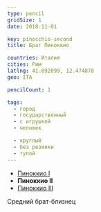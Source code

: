 ```yaml
---
type: pencil
gridSize: 1
date: 2018-11-01

key: pinocchio-second
title: Брат Пиноккио

countries: Италия
cities: Рим
latlng: 41.892099, 12.474878
geo: ITA

pencilCount: 1

tags:
  - город
  - государственный
  - с игрушкой
  - человек

  - круглый
  - без резинки
  - тупой
---
```


- [Пиноккио I](?display=roma)
- **Пиноккио II**
- [Пиноккио III](?display=pinocchio-third)

Средний брат-близнец
